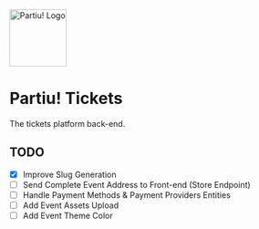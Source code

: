 <img src="https://partiu-development.s3.sa-east-1.amazonaws.com/static/logogh.png" alt="Partiu! Logo" height="100"/>

# Partiu! Tickets

The tickets platform back-end.

## TODO

- [x] Improve Slug Generation
- [ ] Send Complete Event Address to Front-end (Store Endpoint)
- [ ] Handle Payment Methods & Payment Providers Entities
- [ ] Add Event Assets Upload
- [ ] Add Event Theme Color
